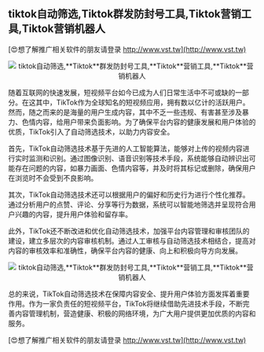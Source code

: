 ## **tiktok自动筛选,**Tiktok**群发防封号工具,**Tiktok**营销工具,**Tiktok**营销机器人**

[😍想了解推广相关软件的朋友请登录 http://www.vst.tw](http://www.vst.tw)

 <center><img src="https://vst.tw/MP4/tuiguang/png/4.png" alt="tiktok自动筛选,**Tiktok**群发防封号工具,**Tiktok**营销工具,**Tiktok**营销机器人"></center>

随着互联网的快速发展，短视频平台如今已成为人们日常生活中不可或缺的一部分。在这其中，TikTok作为全球知名的短视频应用，拥有数以亿计的活跃用户。然而，随之而来的是海量的用户生成内容，其中不乏一些违规、有害甚至涉及暴力、色情内容，给用户带来负面影响。为了确保平台内容的健康发展和用户体验的优质，TikTok引入了自动筛选技术，以助力内容安全。

首先，TikTok自动筛选技术基于先进的人工智能算法，能够对上传的视频内容进行实时监测和识别。通过图像识别、语音识别等技术手段，系统能够自动辨识出可能存在问题的内容，如暴力画面、色情内容等，并及时将其标记或删除，确保用户在浏览时不会受到不良影响。

其次，TikTok自动筛选技术还可以根据用户的偏好和历史行为进行个性化推荐。通过分析用户的点赞、评论、分享等行为数据，系统可以智能地筛选并呈现符合用户兴趣的内容，提升用户体验和留存率。

此外，TikTok还不断改进和优化自动筛选技术，加强平台内容管理和审核团队的建设，建立多层次的内容审核机制。通过人工审核与自动筛选技术相结合，提高对内容的审核效率和准确性，确保平台内容的健康、向上和积极向导方向发展。

 <center><img src="https://vst.tw/MP4/tuiguang/png/1.png" alt="tiktok自动筛选,**Tiktok**群发防封号工具,**Tiktok**营销工具,**Tiktok**营销机器人"></center>

总的来说，TikTok自动筛选技术在保障内容安全、提升用户体验方面发挥着重要作用。作为一家负责任的短视频平台，TikTok将继续借助先进技术手段，不断完善内容管理机制，营造健康、积极的网络环境，为广大用户提供更加优质的内容和服务。

[😍想了解推广相关软件的朋友请登录 http://www.vst.tw](http://www.vst.tw)



